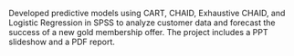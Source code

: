 Developed predictive models using CART, CHAID, Exhaustive CHAID, and Logistic Regression in SPSS to analyze customer data and forecast the success of a new gold membership offer.
The project includes a PPT slideshow and a PDF report.
